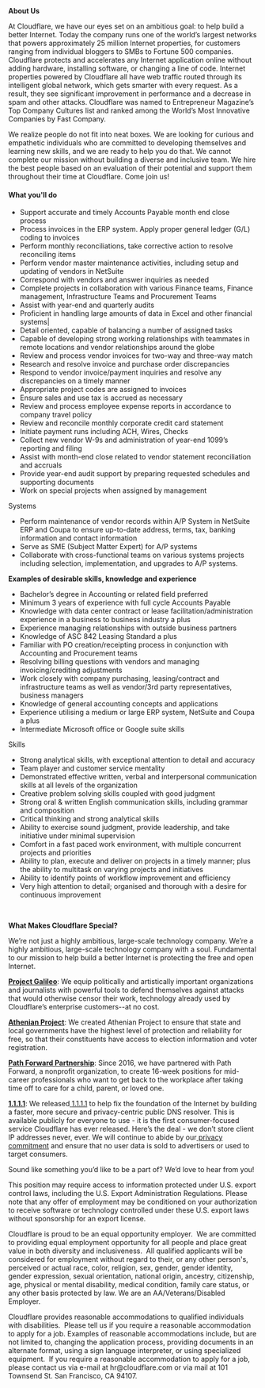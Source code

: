 <div class="content-intro">
	<div><strong>About Us</strong></div>
	<div>
		<p><span style="font-weight: 400;">At Cloudflare, we have our eyes set on an ambitious goal: to help build a better Internet. Today the company runs one of the world’s largest networks that powers approximately 25 million Internet properties, for customers ranging from individual bloggers to SMBs to Fortune 500 companies. Cloudflare protects and accelerates any Internet application online without adding hardware, installing software, or changing a line of code. Internet properties powered by Cloudflare all have web traffic routed through its intelligent global network, which gets smarter with every request. As a result, they see significant improvement in performance and a decrease in spam and other attacks. Cloudflare was named to Entrepreneur Magazine’s Top Company Cultures list and ranked among the World’s Most Innovative Companies by Fast Company.</span><span style="font-weight: 400;">&nbsp;</span></p>
		<p><span style="font-weight: 400;">We realize people do not fit into neat boxes. We are looking for curious and empathetic individuals who are committed to developing themselves and learning new skills, and we are ready to help you do that. We cannot complete our mission without building a diverse and inclusive team. We hire the best people based on an evaluation of their potential and support them throughout their time at Cloudflare. Come join us!&nbsp;</span></p>
	</div>
</div>
<h4>What you'll do</h4>
<ul>
	<li style="font-weight: 400;"><span style="font-weight: 400;">Support accurate and timely Accounts Payable month end close process</span></li>
	<li style="font-weight: 400;"><span style="font-weight: 400;">Process invoices in the ERP system. Apply proper general ledger (G/L) coding to invoices</span></li>
	<li style="font-weight: 400;"><span style="font-weight: 400;">Perform monthly reconciliations, take corrective action to resolve reconciling items</span></li>
	<li style="font-weight: 400;"><span style="font-weight: 400;">Perform vendor master maintenance activities, including setup and updating of vendors in NetSuite</span></li>
	<li style="font-weight: 400;"><span style="font-weight: 400;">Correspond with vendors and answer inquiries as needed</span></li>
	<li style="font-weight: 400;"><span style="font-weight: 400;">Complete projects in collaboration with various Finance teams, Finance management, Infrastructure Teams and Procurement Teams</span></li>
	<li style="font-weight: 400;"><span style="font-weight: 400;">Assist with year-end and quarterly audits</span></li>
	<li style="font-weight: 400;"><span style="font-weight: 400;">Proficient in handling large amounts of data in Excel and other financial systems|</span></li>
	<li style="font-weight: 400;"><span style="font-weight: 400;">Detail oriented, capable of balancing a number of assigned tasks</span></li>
	<li style="font-weight: 400;"><span style="font-weight: 400;">Capable of developing strong working relationships with teammates in remote locations and vendor relationships around the globe</span></li>
	<li style="font-weight: 400;"><span style="font-weight: 400;">Review and process vendor invoices for two-way and three-way match</span></li>
	<li style="font-weight: 400;"><span style="font-weight: 400;">Research and resolve invoice and purchase order discrepancies</span></li>
	<li style="font-weight: 400;"><span style="font-weight: 400;">Respond to vendor invoice/payment inquiries and resolve any discrepancies on a timely manner</span></li>
	<li style="font-weight: 400;"><span style="font-weight: 400;">Appropriate project codes are assigned to invoices</span></li>
	<li style="font-weight: 400;"><span style="font-weight: 400;">Ensure sales and use tax is accrued as necessary</span></li>
	<li style="font-weight: 400;"><span style="font-weight: 400;">Review and process employee expense reports in accordance to company travel policy</span></li>
	<li style="font-weight: 400;"><span style="font-weight: 400;">Review and reconcile monthly corporate credit card statement</span></li>
	<li style="font-weight: 400;"><span style="font-weight: 400;">Initiate payment runs including ACH, Wires, Checks</span></li>
	<li style="font-weight: 400;"><span style="font-weight: 400;">Collect new vendor W-9s and administration of year-end 1099’s reporting and filing</span></li>
	<li style="font-weight: 400;"><span style="font-weight: 400;">Assist with month-end close related to vendor statement reconciliation and accruals</span></li>
	<li style="font-weight: 400;"><span style="font-weight: 400;">Provide year-end audit support by preparing requested schedules and supporting documents</span></li>
	<li style="font-weight: 400;"><span style="font-weight: 400;">Work on special projects when assigned by management</span></li>
</ul>
<p><span style="font-weight: 400;">Systems</span></p>
<ul>
	<li style="font-weight: 400;"><span style="font-weight: 400;">Perform maintenance of vendor records within A/P System in NetSuite ERP and Coupa to ensure up-to-date address, terms, tax, banking information and contact information</span></li>
	<li style="font-weight: 400;"><span style="font-weight: 400;">Serve as SME (Subject Matter Expert) for A/P systems</span></li>
	<li style="font-weight: 400;"><span style="font-weight: 400;">Collaborate with cross-functional teams on various systems projects including selection, implementation, and upgrades to A/P systems.</span></li>
</ul>
<p><strong>Examples of desirable skills, knowledge and experience</strong></p>
<ul>
	<li style="font-weight: 400;"><span style="font-weight: 400;">Bachelor’s degree in Accounting or related field preferred</span></li>
	<li style="font-weight: 400;">Minimum 3 years of experience with full cycle Accounts Payable</li>
	<li style="font-weight: 400;"><span style="font-weight: 400;">Knowledge with data center contract or lease facilitation/administration experience in a business to business industry a plus</span></li>
	<li style="font-weight: 400;"><span style="font-weight: 400;">Experience managing relationships with outside business partners&nbsp;</span></li>
	<li style="font-weight: 400;"><span style="font-weight: 400;">Knowledge of ASC 842 Leasing Standard a plus</span></li>
	<li style="font-weight: 400;"><span style="font-weight: 400;">Familiar with PO creation/receipting process in conjunction with Accounting and Procurement teams</span></li>
	<li style="font-weight: 400;"><span style="font-weight: 400;">Resolving billing questions with vendors and managing invoicing/crediting adjustments</span></li>
	<li style="font-weight: 400;"><span style="font-weight: 400;">Work closely with company purchasing, leasing/contract and infrastructure teams as well as vendor/3rd party representatives, business managers</span></li>
	<li style="font-weight: 400;"><span style="font-weight: 400;">Knowledge of general accounting concepts and applications</span></li>
	<li style="font-weight: 400;"><span style="font-weight: 400;">Experience utilising a medium or large ERP system, NetSuite and Coupa a plus</span></li>
	<li style="font-weight: 400;"><span style="font-weight: 400;">Intermediate Microsoft office or Google suite skills</span></li>
</ul>
<p><span style="font-weight: 400;">Skills</span></p>
<ul>
	<li style="font-weight: 400;"><span style="font-weight: 400;">Strong analytical skills, with exceptional attention to detail and accuracy</span></li>
	<li style="font-weight: 400;"><span style="font-weight: 400;">Team player and customer service mentality</span></li>
	<li style="font-weight: 400;"><span style="font-weight: 400;">Demonstrated effective written, verbal and interpersonal communication skills at all levels of the organization</span></li>
	<li style="font-weight: 400;"><span style="font-weight: 400;">Creative problem solving skills coupled with good judgment</span></li>
	<li style="font-weight: 400;"><span style="font-weight: 400;">Strong oral &amp; written English communication skills, including grammar and composition</span></li>
	<li style="font-weight: 400;"><span style="font-weight: 400;">Critical thinking and strong analytical skills</span></li>
	<li style="font-weight: 400;"><span style="font-weight: 400;">Ability to exercise sound judgment, provide leadership, and take initiative under minimal supervision</span></li>
	<li style="font-weight: 400;"><span style="font-weight: 400;">Comfort in a fast paced work environment, with multiple concurrent projects and priorities</span></li>
	<li style="font-weight: 400;"><span style="font-weight: 400;">Ability to plan, execute and deliver on projects in a timely manner; plus the ability to multitask on varying projects and initiatives</span></li>
	<li style="font-weight: 400;"><span style="font-weight: 400;">Ability to identify points of workflow improvement and efficiency</span></li>
	<li style="font-weight: 400;"><span style="font-weight: 400;">Very high attention to detail; organised and thorough with a desire for continuous improvement</span></li>
</ul>
<p>&nbsp;</p>
<div class="content-conclusion">
	<p><strong>What Makes Cloudflare Special?</strong></p>
	<p><span style="font-weight: 400;">We’re not just a highly ambitious, large-scale technology company. We’re a highly ambitious, large-scale technology company with a soul. Fundamental to our mission to help build a better Internet is protecting the free and open Internet.</span></p>
	<p><a href="https://blog.cloudflare.com/protecting-free-expression-online/"><strong>Project Galileo</strong></a><span style="font-weight: 400;">: We equip politically and artistically important organizations and journalists with powerful tools to defend themselves against attacks that would otherwise censor their work, technology already used by Cloudflare’s enterprise customers--at no cost.</span></p>
	<p><strong><a href="https://www.cloudflare.com/athenian/">Athenian Project</a></strong><span style="font-weight: 400;">: We created Athenian Project to ensure that state and local governments have the highest level of protection and reliability for free, so that their constituents have access to election information and voter registration.</span></p>
	<p><a href="https://blog.cloudflare.com/tag/path-forward/"><strong>Path Forward Partnership</strong></a><span style="font-weight: 400;">: Since 2016, we have partnered with Path Forward, a nonprofit organization, to create 16-week positions for mid-career professionals who want to get back to the workplace after taking time off to care for a child, parent, or loved one.</span></p>
	<p><a href="https://1.1.1.1/"><strong>1.1.1.1</strong></a><span style="font-weight: 400;">: We released</span><a href="https://1.1.1.1/"> <span style="font-weight: 400;">1.1.1.1</span></a><span style="font-weight: 400;"> to help fix the foundation of the Internet by building a faster, more secure and privacy-centric public DNS resolver. This is available publicly for everyone to use - it is the first consumer-focused service Cloudflare has ever released. Here’s the deal - we don’t store client IP addresses never, ever. We will continue to abide by our</span><a href="https://developers.cloudflare.com/1.1.1.1/privacy/public-dns-resolver"> privacy commitment</a><span style="font-weight: 400;"> and ensure that no user data is sold to advertisers or used to target consumers.</span></p>
	<p><span style="font-weight: 400;">Sound like something you’d like to be a part of? We’d love to hear from you!</span></p>
	<p><span style="font-weight: 400;">This position may require access to information protected under U.S. export control laws, including the U.S. Export Administration Regulations. Please note that any offer of employment may be conditioned on your authorization to receive software or technology controlled under these U.S. export laws without sponsorship for an export license.</span></p>
	<p><span style="font-weight: 400;">Cloudflare is proud to be an equal opportunity employer. &nbsp;We are committed to providing equal employment opportunity for all people and place great value in both diversity and inclusiveness. &nbsp;All qualified applicants will be considered for employment without regard to their, or any other person's, perceived or actual</span> <span style="font-weight: 400;">race, color, religion, sex, gender, gender identity, gender expression, sexual orientation, national origin, ancestry, citizenship, age, physical or mental disability, medical condition, family care status, or any other basis protected by law. </span><span style="font-weight: 400;">We are an AA/Veterans/Disabled Employer.</span></p>
	<p><span style="font-weight: 400;">Cloudflare provides reasonable accommodations to qualified individuals with disabilities. &nbsp;Please tell us if you require a reasonable accommodation to apply for a job. Examples of reasonable accommodations include, but are not limited to, changing the application process, providing documents in an alternate format, using a sign language interpreter, or using specialized equipment. &nbsp;If you require a reasonable accommodation to apply for a job, please contact us via e-mail at </span><span style="font-weight: 400;">hr@cloudflare.com</span><span style="font-weight: 400;"> or via mail at 101 Townsend St. San Francisco, CA 94107.</span></p>
</div>